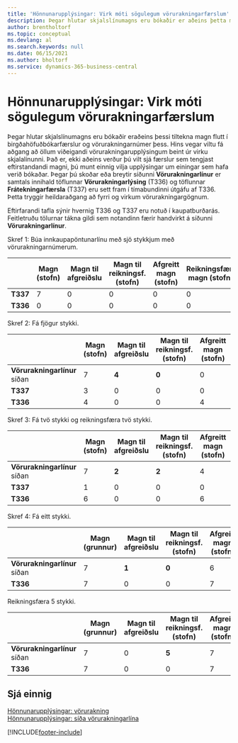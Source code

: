 ```yaml
---
title: 'Hönnunarupplýsingar: Virk móti sögulegum vörurakningarfærslum'
description: Þegar hlutar skjalslínumagns eru bókaðir er aðeins þetta magn flutt í birgðahöfuðbókarfærslur og vörurakningarnúmer þess.
author: brentholtorf
ms.topic: conceptual
ms.devlang: al
ms.search.keywords: null
ms.date: 06/15/2021
ms.author: bholtorf
ms.service: dynamics-365-business-central
---
```

# <a name="design-details-active-versus-historic-item-tracking-entries"></a>Hönnunarupplýsingar: Virk móti sögulegum vörurakningarfærslum
Þegar hlutar skjalslínumagns eru bókaðir eraðeins þessi tiltekna magn flutt í birgðahöfuðbókarfærslur og vörurakningarnúmer þess. Hins vegar viltu fá aðgang að öllum viðeigandi vörurakningarupplýsingum beint úr virku skjalalínunni. Það er, ekki aðeins verður þú vilt sjá færslur sem tengjast eftirstandandi magni, þú munt einnig vilja upplýsingar um einingar sem hafa verið bókaðar. Þegar þú skoðar eða breytir síðunni **Vörurakningarlínur** er samtals innihald töflunnar **Vörurakningarlýsing** (T336) og töflunnar **Frátekningarfærsla** (T337) eru sett fram í tímabundinni útgáfu af T336. Þetta tryggir heildaraðgang að fyrri og virkum vörurakningargögnum.  

 Eftirfarandi tafla sýnir hvernig T336 og T337 eru notuð í kaupatburðarás. Feitletruðu tölurnar tákna gildi sem notandinn færir handvirkt á síðunni **Vörurakningarlínur**.  

 Skref 1: Búa innkaupapöntunarlínu með sjö stykkjum með  vörurakningarnúmerum.  

||**Magn (stofn)**|**Magn til afgreiðslu**|**Magn til reikningsf. (stofn)**|**Afgreitt magn (stofn)**|**Reikningsfært magn (stofn)**|  
|-|----------------------------------------------|--------------------------------------------|------------------------------------------------------|-------------------------------------------------------|--------------------------------------------------------|  
|**T337**|7|0|0|0|0|  
|**T336**|0|0|0|0|0|  

 Skref 2: Fá fjögur stykki.  

||**Magn (stofn)**|**Magn til afgreiðslu**|**Magn til reikningsf. (stofn)**|**Afgreitt magn (stofn)**|**Reikningsfært magn (stofn)**|  
|-|----------------------------------------------|--------------------------------------------|------------------------------------------------------|-------------------------------------------------------|--------------------------------------------------------|  
|**Vörurakningarlínur** síðan|7|**4**|**0**|0|0|  
|**T337**|3|0|0|0|0|  
|**T336**|4|0|0|4|0|  

 Skref 3: Fá tvö stykki og reikningsfæra tvö stykki.  

||**Magn (stofn)**|**Magn til afgreiðslu**|**Magn til reikningsf. (stofn)**|**Afgreitt magn (stofn)**|**Reikningsfært magn (stofn)**|  
|-|----------------------------------------------|--------------------------------------------|------------------------------------------------------|-------------------------------------------------------|--------------------------------------------------------|  
|**Vörurakningarlínur** síðan|7|**2**|**2**|4|0|  
|**T337**|1|0|0|0|0|  
|**T336**|6|0|0|6|2|  

 Skref 4: Fá eitt stykki.  

||**Magn (grunnur)**|**Magn til afgreiðslu**|**Magn til reikningsf. (stofn)**|**Afgreitt magn (stofn)**|**Reikningsfært magn (stofn)**|  
|-|----------------------------------------------|--------------------------------------------|------------------------------------------------------|-------------------------------------------------------|--------------------------------------------------------|  
|**Vörurakningarlínur** síðan|7|**1**|**0**|6|2|  
|**T336**|7|0|0|7|2|  

 Reikningsfæra 5 stykki.  

||**Magn (grunnur)**|**Magn til afgreiðslu**|**Magn til reikningsf. (stofn)**|**Afgreitt magn (stofn)**|**Reikningsfært magn (stofn)**|  
|-|----------------------------------------------|--------------------------------------------|------------------------------------------------------|-------------------------------------------------------|--------------------------------------------------------|  
|**Vörurakningarlínur** síðan|7|0|**5**|7|2|  
|**T336**|7|0|0|7|7|  

## <a name="see-also"></a>Sjá einnig
 [Hönnunarupplýsingar: vörurakning](design-details-item-tracking.md)   
 [Hönnunarupplýsingar: síða vörurakningarlína](design-details-item-tracking-lines-window.md)


[!INCLUDE[footer-include](includes/footer-banner.md)]
